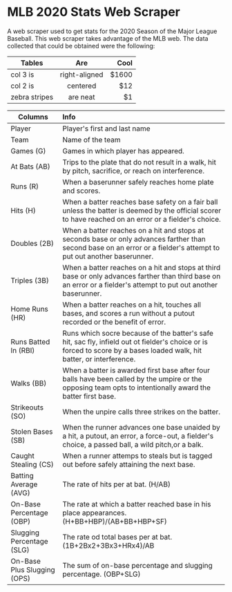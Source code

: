 # MLB 2020 Stats Web Scraper

A web scraper used to get stats for the 2020 Season of the Major League Baseball. This web scraper takes advantage of the MLB web.
The data collected that could be obtained were the following:


| Tables        | Are           | Cool  |
| ------------- |:-------------:| -----:|
| col 3 is      | right-aligned | $1600 |
| col 2 is      | centered      |   $12 |
| zebra stripes | are neat      |    $1 |

|Columns|Info|
|-------|:---|
|Player |Player's first and last name|
|Team |Name of the team|
|Games (G) |Games in which player has appeared.|
|At Bats (AB) |Trips to the plate that do not result in a walk, hit by pitch, sacrifice, or reach on interference.|
|Runs (R) |When a baserunner safely reaches home plate and scores.|
|Hits (H) |When a batter reaches base safety on a fair ball unless the batter is deemed by the official scorer to have reached on an error or a fielder's choice.|
|Doubles (2B) |When a batter reaches on a hit and stops at seconds base or only advances farther than second base on an error or a fielder's attempt to put out another baserunner.|
|Triples (3B) |When a batter reaches on a hit and stops at third base or only advances farther than third base on an error or a fielder's attempt to put out another baserunner.|
|Home Runs (HR) |When a batter reaches on a hit, touches all bases, and scores a run without a putout recorded or the benefit of error.|
|Runs Batted In (RBI) |Runs which socre because of the batter's safe hit, sac fly, infield out ot fielder's choice or is forced to score by a bases loaded walk, hit batter, or interference.|
|Walks (BB) |When a batter is awarded first base after four balls have been called by the umpire or the opposing team opts to intentionally award the batter first base.|
|Strikeouts (SO) |When the unpire calls three strikes on the batter.|
|Stolen Bases (SB) |When the runner advances one base unaided by a hit, a putout, an error, a force-out, a fielder's choice, a passed ball, a wild pitch,or a balk.|
|Caught Stealing (CS) |When a runner attemps to steals but is tagged out before safely attaining the next base.|
|Batting Average (AVG) |The rate of hits per at bat. (H/AB)|
|On-Base Percentage (OBP) |The rate at which a batter reached base in his place appearances. (H+BB+HBP)/(AB+BB+HBP+SF)|
|Slugging Percentage (SLG) |The rate od total bases per at bat. (1B+2Bx2+3Bx3+HRx4)/AB|
|On-Base Plus Slugging (OPS) |The sum of on-base percentage and slugging percentage. (OBP+SLG)|
